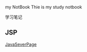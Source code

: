 my NotBook
Thie is my study notbook

学习笔记

## JSP
[JavaSeverPage](https://github.com/zchubin/NotBook/JSP/JSP-Notepad.md)
